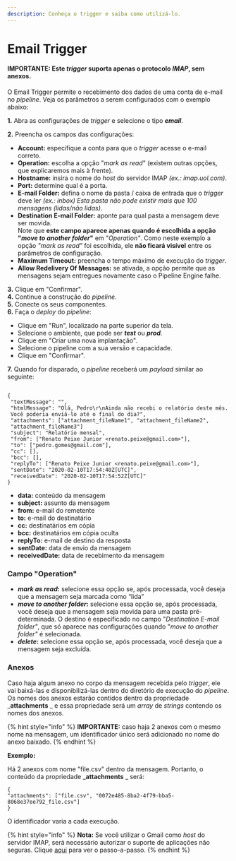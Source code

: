 ```yaml
---
description: Conheça o trigger e saiba como utilizá-lo.
---
```


# Email Trigger

#### IMPORTANTE: Este _trigger_ suporta apenas o protocolo _IMAP_, sem anexos. &#x20;

O Email Trigger permite o recebimento dos dados de uma conta de e-mail no _pipeline_. Veja os parâmetros a serem configurados com o exemplo abaixo:

**1.** Abra as configurações de _trigger_ e selecione o tipo _**email**_.

**2.** Preencha os campos das configurações:

* **Account:** especifique a conta para que o _trigger_ acesse o e-mail correto.
* **Operation:** escolha a opção "_mark as read_" (existem outras opções, que explicaremos mais à frente).
* **Hostname:** insira o nome do _host_ do servidor IMAP _(ex.: imap.uol.com)_.
* **Port:** determine qual é a porta.
* **E-mail Folder:** defina o nome da pasta / caixa de entrada que o _trigger_ deve ler _(ex.: inbox) Esta pasta não pode existir mais que 100 mensagens (lidas/não lidas)_.
* **Destination E-mail Folder:** aponte para qual pasta a mensagem deve ser movida. \
  Note que **este campo aparece apenas quando é escolhida a opção "**_**move to another folder**_**"** em "_Operation"_. Como neste exemplo a opção _"mark as read"_ foi escolhida, ele **não ficará visível** entre os parâmetros de configuração.
* **Maximum Timeout:** preencha o tempo máximo de execução do _trigger_.
* **Allow Redelivery Of Messages:** se ativada, a opção permite que as mensagens sejam entregues novamente caso o Pipeline Engine falhe. &#x20;

**3.** Clique em "Confirmar".\
**4.** Continue a construção do _pipeline_.\
**5.** Conecte os seus componentes.\
**6.** Faça o _deploy_ do _pipeline_:

* Clique em "Run", localizado na parte superior da tela.
* Selecione o ambiente, que pode ser _**test**_ ou _**prod**_.
* Clique em "Criar uma nova implantação".&#x20;
* Selecione o pipeline com a sua versão e capacidade.
* Clique em "Confirmar".

**7.** Quando for disparado, o _pipeline_ receberá um _payload_ similar ao seguinte:

```

{
 "textMessage": "",
 "htmlMessage": "Olá, Pedro\r\nAinda não recebi o relatório deste mês. 
 Você poderia enviá-lo até o final do dia?",
 "attachments": ["attachment_fileName1", "attachment_fileName2", 
 "attachment_fileName3"]
 "subject": "Relatório mensal",
 "from": ["Renato Peixe Junior <renato.peixe@gmail.com>"],
 "to": ["pedro.gomes@gmail.com"],
 "cc": [],
 "bcc": [],
 "replyTo": ["Renato Peixe Junior <renato.peixe@gmail.com>"],
 "sentDate": "2020-02-10T17:54:40Z[UTC]",
 "receivedDate": "2020-02-10T17:54:52Z[UTC]"
}

```

* **data:** conteúdo da mensagem
* **subject:** assunto da mensagem
* **from:** e-mail do remetente
* **to:** e-mail do destinatário
* **cc:** destinatários em cópia
* **bcc:** destinatários em cópia oculta
* **replyTo:** e-mail de destino da resposta
* **sentDate:** data de envio da mensagem
* **receivedDate:** data de recebimento da mensagem

### Campo "Operation" <a href="#campo-operation" id="campo-operation"></a>

* _**mark as read**_**:** selecione essa opção se, após processada, você deseja que a mensagem seja marcada como “lida”
* _**move to another folder**_**:** selecione essa opção se, após processada, você deseja que a mensagem seja movida para uma pasta pré-determinada. O destino é especificado no campo "_Destination E-mail folder"_, que só aparece nas configurações quando "_move to another folder"_ é selecionada.
* _**delete**_**:** selecione essa opção se, após processada, você deseja que a mensagem seja excluída.

### Anexos <a href="#anexos" id="anexos"></a>

Caso haja algum anexo no corpo da mensagem recebida pelo _trigger_, ele vai baixá-las e disponibilizá-las dentro do diretório de execução do _pipeline_. Os nomes dos anexos estarão contidos dentro da propriedade _**attachments** _ e essa propriedade será um _array_ de _strings_ contendo os nomes dos anexos.

{% hint style="info" %}
**IMPORTANTE:** caso haja 2 anexos com o mesmo nome na mensagem, um identificador único será adicionado no nome do anexo baixado.
{% endhint %}

**Exemplo:**

Há 2 anexos com nome "file.csv" dentro da mensagem. Portanto, o conteúdo da propriedade _**attachments** _ será:

```
{
"attachments": ["file.csv", "0072e485-8ba2-4f79-bba5-8068e37ee792_file.csv"]
}
```

O identificador varia a cada execução.

{% hint style="info" %}
**Nota:** Se você utilizar o Gmail como _host_ do servidor IMAP, será necessário autorizar o suporte de aplicações não seguras. Clique [aqui](https://support.google.com/accounts/answer/6010255?hl=pt-BR) para ver o passo-a-passo.
{% endhint %}
